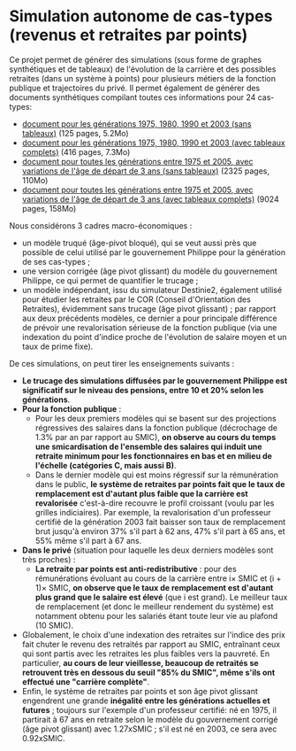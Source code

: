 # Simulation autonome de cas-types (revenus et retraites par points)

Ce projet permet de générer des simulations (sous forme de graphes synthétiques et de tableaux) de l'évolution de la carrière et des possibles retraites (dans un système à points) pour
plusieurs métiers de la fonction publique et trajectoires du privé. Il permet également de générer des documents synthétiques compilant toutes ces informations pour 24 cas-types:

- [document pour les générations 1975, 1980, 1990 et 2003 (sans tableaux)](http://www.iecl.univ-lorraine.fr/~Bruno.Scherrer/book.pdf) (125 pages, 5.2Mo)
- [document pour les générations 1975, 1980, 1990 et 2003 (avec tableaux complets)](http://www.iecl.univ-lorraine.fr/~Bruno.Scherrer/book2.pdf) (416 pages, 7.3Mo)
- [document pour toutes les générations entre 1975 et 2005, avec variations de l'âge de départ de 3 ans (sans tableaux)](http://www.iecl.univ-lorraine.fr/~Bruno.Scherrer/book3.pdf)  (2325 pages, 110Mo)
- [document pour toutes les générations entre 1975 et 2005, avec variations de l'âge de départ de 3 ans (avec tableaux complets)](http://www.iecl.univ-lorraine.fr/~Bruno.Scherrer/book4.pdf) (9024 pages, 158Mo)

Nous considérons 3 cadres macro-économiques :

- un modèle truqué (âge-pivot bloqué), qui se veut aussi près que possible de celui utilisé par le gouvernement Philippe pour la génération de ses cas-types ;
- une version corrigée (âge pivot glissant) du modèle du gouvernement Philippe, ce qui permet de quantifier le trucage ;
- un modèle indépendant, issu du simulateur Destinie2, également utilisé pour étudier les retraites par le COR (Conseil d'Orientation des Retraites), évidemment sans trucage (âge pivot glissant) ; par rapport aux deux précédents modèles, ce dernier a pour principale différence de prévoir une revalorisation sérieuse de la fonction publique (via une indexation du point d'indice proche de l'évolution de salaire moyen et un taux de prime fixe).

De ces simulations, on peut tirer les enseignements suivants :

- **Le trucage des simulations diffusées par le gouvernement Philippe est significatif sur le niveau des pensions, entre 10 et 20% selon les générations**.
- **Pour la fonction publique** :
  - Pour les deux premiers modèles qui se basent sur des projections régressives des salaires dans la fonction publique (décrochage de 1.3% par an par rapport au SMIC), **on observe au cours du temps une smicardisation de l'ensemble des salaires qui induit une retraite minimum pour les fonctionnaires en bas et en milieu de l'échelle (catégories C, mais aussi B)**.
  - Dans le dernier modèle qui est moins régressif sur la rémunération dans le public, **le système de retraites par points fait que le taux de remplacement est d'autant plus faible que la carrière est revalorisée** c'est-à-dire recouvre le profil croissant (voulu par les grilles indiciaires). Par exemple, la revalorisation d'un professeur certifié de la génération 2003 fait baisser son taux de remplacement brut jusqu'à environ 37% s'il part à 62 ans, 47% s'il part à 65 ans, et 55% même s'il part à 67 ans.
- **Dans le privé** (situation pour laquelle les deux derniers modèles sont très proches) :
  - **La retraite par points est anti-redistributive** : pour des rémunérations évoluant au cours de la carrière entre i× SMIC et (i + 1)× SMIC, **on observe que le taux de remplacement est d'autant plus grand que le salaire est élevé** (que i est grand). Le meilleur taux de remplacement (et donc le meilleur rendement du système) est notamment obtenu pour les salariés étant toute leur vie au plafond (10 SMIC). 
- Globalement, le choix d'une indexation des retraites sur l'indice des prix fait chuter le revenu des retraités par rapport au SMIC, entraînant ceux qui sont partis avec les retraites les plus faibles vers la pauvreté. En particulier, **au cours de leur vieillesse, beaucoup de retraités se retrouvent très en dessous du seuil "85% du SMIC", même s'ils ont effectué une "carrière complète"**.
- Enfin, le système de retraites par points et son âge pivot glissant engendrent une grande **inégalité entre les générations actuelles et futures** ; toujours sur l'exemple d'un professeur certifié: né en 1975, il partirait à 67 ans en retraite selon le modèle du gouvernement corrigé (âge pivot glissant) avec 1.27xSMIC ; s'il est né en 2003, ce sera avec 0.92xSMIC. 

